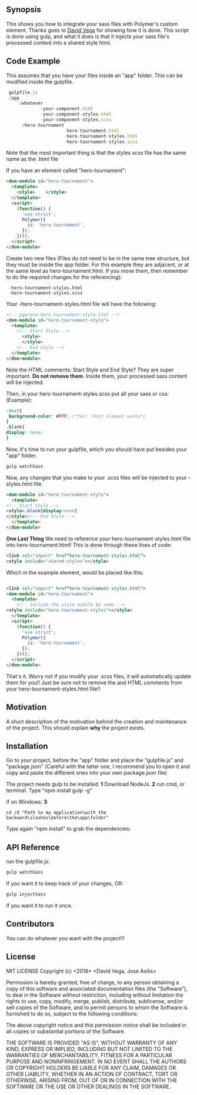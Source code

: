 ## Synopsis

This shows you how to integrate your sass files with Polymer's custom element. Thanks goes to [David Vega](http://stackoverflow.com/a/33875597/1057052) for showing how it is done. This script is done using gulp, and what it does is that it injects your sass file's processed content into a shared style html.

## Code Example

This assumes that you have your files inside an "app" folder. This can be modified inside the gulpfile. 
```javascript
 gulpfile.js
 /app
     /whatever
             -your-component.html
             -your-component-styles.html
             -your-component-styles.scss
      /hero-tournament
                      -hero-tournament.html
                      -hero-tournament-styles.html
                      -hero-tournament-styles.scss
```

Note that the most important thing is that the styles scss file has the same name as the .html file

If you have an element called "hero-tournament":
```html
<dom-module id="hero-tournament">
  <template>
    <style>    </style>
  </template>
  <script>
    (function() {
      'use strict';
      Polymer({
        is: 'hero-tournament',
      });
    })();
  </script>
</dom-module>
```
Create two new  files (Files do not need to be in the same tree structure, but they must be inside the app folder. For this example they are adjacent, or at the same level as hero-tournament.html. If you move them, then remember to do the required changes for the referencing):
    
```
 -hero-tournament-styles.html
 -hero-tournament-styles.scss
```
Your -hero-tournament-styles.html file will have the following:
```html
<!-- pgarena-hero-tournament-style.html -->
<dom-module id="hero-tournament-style">
  <template>
    <!-- Start Style -->
      <style>
      </style>
    <!-- End Style -->
  </template>
</dom-module>
```

Note the HTML comments: Start Style and End Style? They are super important. **Do not remove them**. Inside them, your processed sass content will be injected. 

Then, in your hero-tournament-styles.scss put all your sass or css: 
(Example):
```css
:host{
 background-color: #FFF; /*Yes! :host element works*/
}
.blank{
display: none;
}
```

Now, it's time to run your gulpfile, which you should have put besides your "app" folder. 
```javascript
gulp watchSass
```

Now, any changes that you make to your .scss files will be injected to your -styles.html file. 
```html
<dom-module id="hero-tournament-style">
  <template>
<!-- Start Style -->
<style>.blank{display:none}
</style><!-- End Style -->
  </template>
</dom-module>
```


**One Last Thing**
We need to reference your hero-tournament-styles.html file into hero-tournament.html! 
This is done through these lines of code:
```html
<link rel="import" href"hero-tournament-styles.html">
<style include="shared-styles"></style>
```
Which in the example element, would be placed like this:
```html

<link rel="import" href"hero-tournament-styles.html">
<dom-module id="hero-tournament">
  <template>
    <!-- include the style module by name -->
<style include="hero-tournament-styles"></style>
  </template>
  <script>
    (function() {
      'use strict';
      Polymer({
        is: 'hero-tournament',
      });
    })();
  </script>
</dom-module>
```
That's it. Worry not if you modify your .scss files, it will automatically update them for you!! Just be sure not to remove the  <!-- Start Style --> and  <!-- End Style --> HTML comments from your hero-tournament-styles.html file!!

## Motivation

A short description of the motivation behind the creation and maintenance of the project. This should explain **why** the project exists.

## Installation

Go to your project, before the "app" folder and place the "gulpfile.js" and "package.json" (Careful with the latter one, I recommend you to open it and copy and paste the different ones into your own package.json file)

The project needs gulp to be installed:
**1** Download NodeJs. 
**2** run cmd, or terminal. Type "npm install gulp -g" 

If on Windows: 
**3** 
```
cd /d "Path to my application\with the backward\slashes\before\the\app\folder"
```
Type again "npm install" to grab the dependencies:

## API Reference

run the gulpfile.js:
```javascript
gulp watchSass
```
If you want it to keep track of your changes, OR:

```javascript
gulp injectSass
```
If you want it to run it once. 

## Contributors
You can do whatever you want with the project!!!

## License

MIT LICENSE
Copyright (c) <2016> <David Vega, Jose Asilis>

Permission is hereby granted, free of charge, to any person obtaining a copy of this software and associated documentation files (the "Software"), to deal in the Software without restriction, including without limitation the rights to use, copy, modify, merge, publish, distribute, sublicense, and/or sell copies of the Software, and to permit persons to whom the Software is furnished to do so, subject to the following conditions:

The above copyright notice and this permission notice shall be included in all copies or substantial portions of the Software.

THE SOFTWARE IS PROVIDED "AS IS", WITHOUT WARRANTY OF ANY KIND, EXPRESS OR IMPLIED, INCLUDING BUT NOT LIMITED TO THE WARRANTIES OF MERCHANTABILITY, FITNESS FOR A PARTICULAR PURPOSE AND NONINFRINGEMENT. IN NO EVENT SHALL THE AUTHORS OR COPYRIGHT HOLDERS BE LIABLE FOR ANY CLAIM, DAMAGES OR OTHER LIABILITY, WHETHER IN AN ACTION OF CONTRACT, TORT OR OTHERWISE, ARISING FROM, OUT OF OR IN CONNECTION WITH THE SOFTWARE OR THE USE OR OTHER DEALINGS IN THE SOFTWARE.
